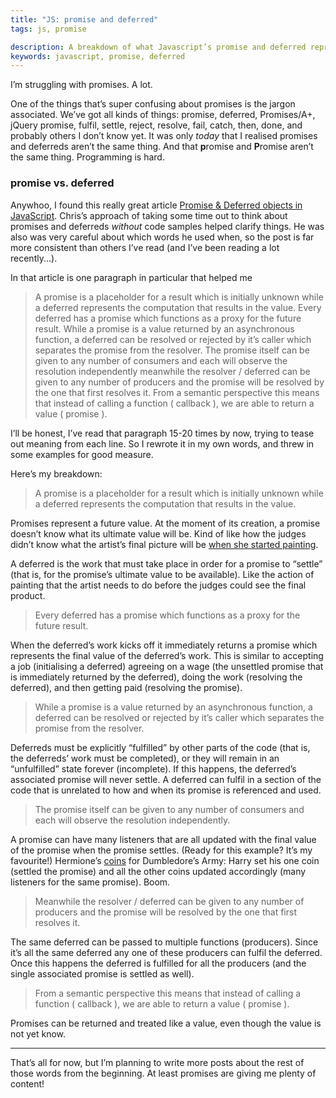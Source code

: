 ```yaml
---
title: "JS: promise and deferred"
tags: js, promise

description: A breakdown of what Javascript’s promise and deferred represent with examples to clarify.
keywords: javascript, promise, deferred
---
```


I’m struggling with promises. A lot.

One of the things that’s super confusing about promises is the jargon associated. We’ve got all kinds of things: promise, deferred, Promises/A+, jQuery promise, fulfil, settle, reject, resolve, fail, catch, then, done, and probably others I don’t know yet. It was only *today* that I realised promises and deferreds aren’t the same thing. And that **p**romise and **P**romise aren’t the same thing. Programming is hard.

### promise vs. deferred

Anywhoo, I found this really great article [Promise & Deferred objects in JavaScript](http://blog.mediumequalsmessage.com/promise-deferred-objects-in-javascript-pt1-theory-and-semantics). Chris’s approach of taking some time out to think about promises and deferreds *without* code samples helped clarify things. He was also was very careful about which words he used when, so the post is far more consistent than others I’ve read (and I’ve been reading a lot recently...).

In that article is one paragraph in particular that helped me

> A promise is a placeholder for a result which is initially unknown while a deferred represents the computation that results in the value. Every deferred has a promise which functions as a proxy for the future result. While a promise is a value returned by an asynchronous function, a deferred can be resolved or rejected by it’s caller which separates the promise from the resolver. The promise itself can be given to any number of consumers and each will observe the resolution independently meanwhile the resolver / deferred can be given to any number of producers and the promise will be resolved by the one that first resolves it. From a semantic perspective this means that instead of calling a function ( callback ), we are able to return a value ( promise ).

I’ll be honest, I’ve read that paragraph 15-20 times by now, trying to tease out meaning from each line. So I rewrote it in my own words, and threw in some examples for good measure.

Here’s my breakdown:


> A promise is a placeholder for a result which is initially unknown while a deferred represents the computation that results in the value.

Promises represent a future value. At the moment of its creation, a promise doesn’t know what its ultimate value will be. Kind of like how the judges didn’t know what the artist’s final picture will be [when she started painting](https://www.youtube.com/watch?v=OetrSxmFZSI).

A deferred is the work that must take place in order for a promise to “settle” (that is, for the promise’s ultimate value to be available). Like the action of painting that the artist needs to do before the judges could see the final product.

> Every deferred has a promise which functions as a proxy for the future result.

When the deferred’s work kicks off it immediately returns a promise which represents the final value of the deferred’s work. This is similar to accepting a job (initialising a deferred) agreeing on a wage (the unsettled promise that is immediately returned by the deferred), doing the work (resolving the deferred), and then getting paid (resolving the promise).

> While a promise is a value returned by an asynchronous function, a deferred can be resolved or rejected by it’s caller which separates the promise from the resolver.

Deferreds must be explicitly “fulfilled” by other parts of the code (that is, the deferreds’ work must be completed), or they will remain in an “unfulfilled” state forever (incomplete). If this happens, the deferred’s associated promise will never settle. A deferred can fulfil in a section of the code that is unrelated to how and when its promise is referenced and used.

> The promise itself can be given to any number of consumers and each will observe the resolution independently.

A promise can have many listeners that are all updated with the final value of the promise when the promise settles. (Ready for this example? It’s my favourite!) Hermione’s [coins](http://harrypotter.wikia.com/wiki/Dumbledore's_Army_coin) for Dumbledore’s Army: Harry set his one coin (settled the promise) and all the other coins updated accordingly (many listeners for the same promise). Boom.

> Meanwhile the resolver / deferred can be given to any number of producers and the promise will be resolved by the one that first resolves it.

The same deferred can be passed to multiple functions (producers). Since it’s all the same deferred any one of these producers can fulfil the deferred. Once this happens the deferred is fulfilled for all the producers (and the single associated promise is settled as well).

> From a semantic perspective this means that instead of calling a function ( callback ), we are able to return a value ( promise ).

Promises can be returned and treated like a value, even though the value is not yet know.

- - -

That’s all for now, but I’m planning to write more posts about the rest of those words from the beginning. At least promises are giving me plenty of content!

